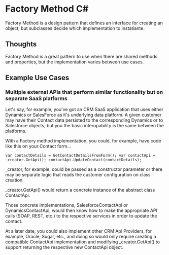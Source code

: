 ﻿# Factory Method C#
Factory Method is a design pattern that defines an interface for creating an object, but subclasses decide which implementation to instatiante.

## Thoughts
Factory Method is a great pattern to use when there are shared methods and properties, but the implementation varies between use cases.

## Example Use Cases
### Multiple external APIs that perform similar functionality but on separate SaaS platforms
Let's say, for example, you've got an CRM SaaS application that uses either Dynamics or SalesForce as it's underlying data platform. A given customer may have their Contact data persisted to the corresponding Dynamics or to Salesforce objects, but you the basic interopability is the same between the platforms.

With a Factory method implementation, you could, for example, have code like this on your Contact form...

`
  var contactDetails = GetContactDetailsFromForm();
  var contactApi = _creator.GetApi();
  contactApi.UpdateContact(contactDetails);
`

_creator, for example, could be passed as a constructor parameter or there may be separate logic that reads the customer configuration on class creation.

_creator.GetApi() would return a concrete instance of the abstract class ContactApi.

Those concrete implementations, SalesforceContactApi or DynamicsContactApi, would then know how to make the appropriate API calls (SOAP, REST, etc.) to the respective services in order to update the contact.

At a later date, you could also implement other CRM Api Providers, for example, Oracle, Sugar, etc., and doing so would only require creating a compatible ContactApi implementation and modifying _creator.GetApi() to support returning the respective new ContactApi object.